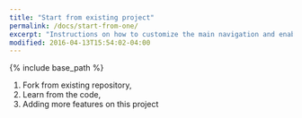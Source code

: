 ```yaml
---
title: "Start from existing project"
permalink: /docs/start-from-one/
excerpt: "Instructions on how to customize the main navigation and enabling breadcrumb links."
modified: 2016-04-13T15:54:02-04:00
---
```


{% include base_path %}
1. Fork from existing repository,
2. Learn from the code,  
3. Adding more features on this project
